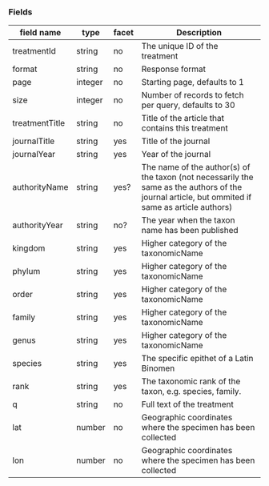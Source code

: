 
### Fields

| field name | type | facet | Description |
| --- | --- | --- | --- |
| treatmentId | string | no | The unique ID of the treatment |
| format | string | no | Response format |
| page | integer | no | Starting page, defaults to 1 |
| size | integer | no | Number of records to fetch per query, defaults to 30 |
| treatmentTitle | string | no | Title of the article that contains this treatment |
| journalTitle | string | yes | Title of the journal |
| journalYear | string | yes | Year of the journal |
| authorityName | string | yes? | The name of the author(s) of the taxon (not necessarily the same as the authors of the journal article, but ommited if same as article authors) |
| authorityYear | string | no? | The year when the taxon name has been published |
| kingdom | string | yes | Higher category of the taxonomicName |
| phylum | string | yes | Higher category of the taxonomicName |
| order | string | yes | Higher category of the taxonomicName |
| family | string | yes | Higher category of the taxonomicName |
| genus | string | yes | Higher category of the taxonomicName |
| species | string | yes | The specific epithet of a Latin Binomen |
| rank | string | yes | The taxonomic rank of the taxon, e.g. species, family.
| q |string | no | Full text of the treatment |
| lat | number | no | Geographic coordinates where the specimen has been collected |
| lon | number | no | Geographic coordinates where the specimen has been collected |

